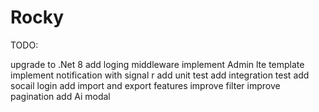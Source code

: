 # Rocky

TODO:

upgrade to .Net 8
add loging middleware
implement Admin lte template
implement notification with signal r
add unit test
add integration test
add socail login
add import and export features
improve filter
improve pagination
add Ai modal

